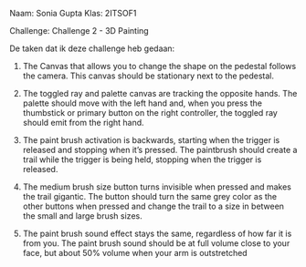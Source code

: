 Naam: Sonia Gupta
Klas: 2ITSOF1

Challenge: Challenge 2 - 3D Painting

De taken dat ik deze challenge heb gedaan:

1.  The Canvas that allows you to change the shape on the pedestal follows the camera.
    This canvas should be stationary next to the pedestal.

2.  The toggled ray and palette canvas are tracking the opposite hands.
    The palette should move with the left hand and, when you press the thumbstick or primary button on the right controller, the toggled ray should emit from the right hand.

3.  The paint brush activation is backwards, starting when the trigger is released and stopping when it’s pressed.
    The paintbrush should create a trail while the trigger is being held, stopping when the trigger is released.

4.  The medium brush size button turns invisible when pressed and makes the trail gigantic.
    The button should turn the same grey color as the other buttons when pressed and change the trail to a size in between the small and large brush sizes.

5.  The paint brush sound effect stays the same, regardless of how far it is from you.
    The paint brush sound should be at full volume close to your face, but about 50% volume when your arm is outstretched
